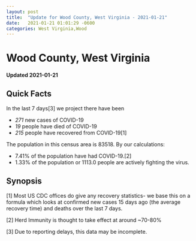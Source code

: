 ```yaml
---
layout: post
title:  "Update for Wood County, West Virginia - 2021-01-21"
date:   2021-01-21 01:01:29 -0600
categories: West Virginia,Wood
---
```


# Wood County, West Virginia
#### Updated 2021-01-21

## Quick Facts

In the last 7 days[3] we project there have been
- *271* new cases of COVID-19
- *19* people have died of COVID-19
- *215* people have recovered from COVID-19[1]

The population in this census area is 83518. By our calculations:
- 7.41% of the population have had COVID-19.[2]
- 1.33% of the population or 1113.0 people are actively fighting the virus.

## Synopsis




[1] Most US CDC offices do give any recovery statistics- we base this on a formula which looks at confirmed new cases
15 days ago (the average recovery time) and deaths over the last 7 days.

[2] Herd Immunity is thought to take effect at around ~70-80%

[3] Due to reporting delays, this data may be incomplete.
 
    